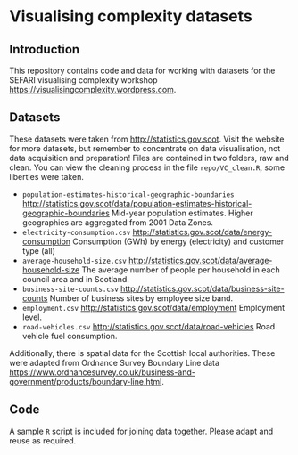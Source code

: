 # Visualising complexity datasets


## Introduction

This repository contains code and data for working with datasets for the SEFARI visualising complexity workshop <https://visualisingcomplexity.wordpress.com>.


## Datasets

These datasets were taken from <http://statistics.gov.scot>.
Visit the website for more datasets, but remember to concentrate on data visualisation, not data acquisition and preparation!
Files are contained in two folders, raw and clean.
You can view the cleaning process in the file `repo/VC_clean.R`, some liberties were taken.


* `population-estimates-historical-geographic-boundaries`  <http://statistics.gov.scot/data/population-estimates-historical-geographic-boundaries> Mid-year population estimates. Higher geographies are aggregated from 2001 Data Zones.
* `electricity-consumption.csv` <http://statistics.gov.scot/data/energy-consumption> Consumption (GWh) by energy (electricity) and customer type (all)
* `average-household-size.csv` <http://statistics.gov.scot/data/average-household-size> The average number of people per household in each council area and in Scotland.
* `business-site-counts.csv` <http://statistics.gov.scot/data/business-site-counts> Number of business sites by employee size band.
* `employment.csv` <http://statistics.gov.scot/data/employment> Employment level.
* `road-vehicles.csv` <http://statistics.gov.scot/data/road-vehicles> Road vehicle fuel consumption.

Additionally, there is spatial data for the Scottish local authorities.
These were adapted from Ordnance Survey Boundary Line data <https://www.ordnancesurvey.co.uk/business-and-government/products/boundary-line.html>.


## Code

A sample `R` script is included for joining data together.
Please adapt and reuse as required.
